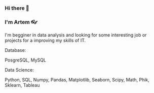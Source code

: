### Hi there 👋

### I'm Artem 👓

I'm begginer in data analysis and looking for some interesting job or projects for a improving my skills of IT.

Database: 

PosgreSQL, MySQL

Data Science:

Python, SQL, Numpy, Pandas, Matplotlib, Seaborn, Scipy, Math, Phik, Sklearn, Tableau
